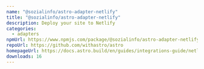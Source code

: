 ```yaml
---
name: "@sozialinfo/astro-adapter-netlify"
title: "@sozialinfo/astro-adapter-netlify"
description: Deploy your site to Netlify
categories:
  - adapters
npmUrl: https://www.npmjs.com/package/@sozialinfo/astro-adapter-netlify
repoUrl: https://github.com/withastro/astro
homepageUrl: https://docs.astro.build/en/guides/integrations-guide/netlify/
downloads: 16
---
```

